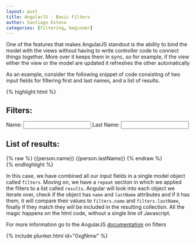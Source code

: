 ```yaml
---
layout: post
title: AngularJS - Basic Filters
author: Santiago Esteva
categories: [filtering, beginner]
---
```


One of the features that makes AngularJS standout is the ability to bind the model with the views without having to write controller code to connect things together. More over it keeps them in sync, so for example, if the view either the view or the model are updated it refreshes the other automatically

As an example, consider the following snippet of code consisting of two input fields for filtering first and last names, and a list of results.

{% highlight html %}
<div>
    <h2>Filters:</h2>
    Name: <input type="text" ng-model="filters.name"/>
    Last Name: <input type="text" ng-model="filters.lastName"/>
</div>
<div>
    <h2>List of results:</h2>
    <div ng-repeat="person in results | filter:filters">
        {% raw %} {{person.name}} {{person.lastName}} {% endraw %}
    </div>
</div>
{% endhighlight %}

In this case, we have combined all our input fields in a single model object called `filters`. Moving on, we have a `repeat` section in which we applied the filters to a list called `results`. Angular will look into each object we iterate over, check if the object has `name` and `lastName` attributes and if it has them, it will compare their values to `filters.name` and `filters.lastName`, finally if they match they will be included in the resulting collection. All the magic happens on the html code, without a single line of Javascript.


For more information go to the AngularJS [documentation][1] on filters

{% include plunker.html id="0xgNmw" %}

[1]: http://docs.angularjs.org/api/ng.filter:filter

